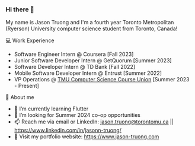 ### Hi there 👋

My name is Jason Truong and I'm a fourth year Toronto Metropolitan (Ryerson) University computer science student from Toronto, Canada!

💻 Work Experience
- Software Engineer Intern @ Coursera [Fall 2023]
- Junior Software Developer Intern @ GetQuorum [Summer 2023]
- Software Developer Intern @ TD Bank [Fall 2022]
- Mobile Software Developer Intern @ Entrust [Summer 2022]
- VP Operations @ [TMU Computer Science Course Union](https://www.instagram.com/tmu_cscu/) [Summer 2023 - Present]

👦 About me
- 🌱 I’m currently learning Flutter
- 🤔 I’m looking for Summer 2024 co-op opportunities
- 📫 Reach me via email or LinkedIn: jason.truong@torontomu.ca || https://www.linkedin.com/in/jasonn-truong/
- 💬 Visit my portfolio website: https://www.jason-truong.com
